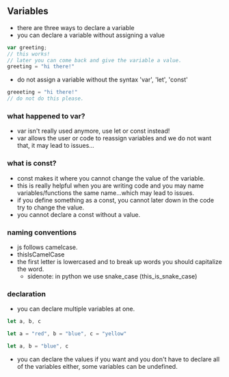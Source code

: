 ## Variables

- there are three ways to declare a variable
- you can declare a variable without assigning a value
``` javascript 
var greeting; 
// this works!
// later you can come back and give the variable a value.
greeting = "hi there!"
```
- do not assign a variable without the syntax 'var', 'let', 'const'
```js
greeeting = "hi there!"
// do not do this please.
```

### what happened to var?
- var isn't really used anymore, use let or const instead!
- var allows the user or code to reassign variables and we do not want that, it may lead to issues...

### what is const?
- const makes it where you cannot change the value of the variable. 
- this is really helpful when you are writing code and you may name variables/functions the same name...which may lead to issues.
- if you define something as a const, you cannot later down in the code try to change the value.
- you cannot declare a const without a value.

### naming conventions 
- js follows camelcase.
- thisIsCamelCase
- the first letter is lowercased and to break up words you should capitalize the word.
    - sidenote: in python we use snake_case (this_is_snake_case)

### declaration
- you can declare multiple variables at one. 
```js
let a, b, c

let a = "red", b = "blue", c = "yellow"

let a, b = "blue", c
```
- you can declare the values if you want and you don't have to declare all of the variables either, some variables can be undefined.